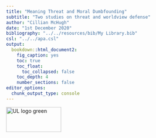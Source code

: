 ```yaml
---
title: "Meaning Threat and Moral Dumbfounding"
subtitle: "Two studies on threat and worldview defense"
author: "Cillian McHugh"
date: "1st December 2020"
bibliography: "../../resources/bib/My Library.bib"
csl: "../../apa.csl"
output:
  bookdown::html_document2:
    fig_caption: yes
    toc: true
    toc_float:
      toc_collapsed: false
    toc_depth: 4
    number_sections: false
editor_options: 
  chunk_output_type: console
---
```


<script>
$(document).ready(function() {
  $items = $('div#TOC li');
  $items.each(function(idx) {
    num_ul = $(this).parentsUntil('#TOC').length;
    $(this).css({'text-indent': num_ul * 10, 'padding-left': 10});
  });

});
</script>


<img src="https://www.ul.ie/sites/all/themes/base_theme/dist/img/ul-logo.jpg"
              alt="UL logo green" width="150" height="68"></a>